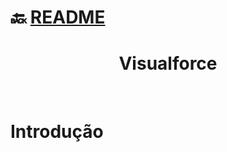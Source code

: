 # :back: [README](../../../README.md#programming-languages)

<h1 align="center">
    Visualforce
</h1> 

<br>

# Introdução
